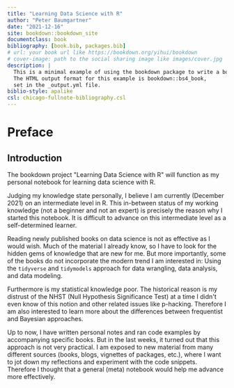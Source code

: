 ```yaml
--- 
title: "Learning Data Science with R"
author: "Peter Baumgartner"
date: "2021-12-16"
site: bookdown::bookdown_site
documentclass: book
bibliography: [book.bib, packages.bib]
# url: your book url like https://bookdown.org/yihui/bookdown
# cover-image: path to the social sharing image like images/cover.jpg
description: |
  This is a minimal example of using the bookdown package to write a book.
  The HTML output format for this example is bookdown::bs4_book,
  set in the _output.yml file.
biblio-style: apalike
csl: chicago-fullnote-bibliography.csl
---
```


# Preface

## Introduction

The bookdown project "Learning Data Science with R" will function as my personal notebook for learning data science with R. 

Judging my knowledge state personally, I believe I am currently (December 2021) on an intermediate level in R. This in-between status of my working knowledge (not a beginner and not an expert) is precisely the reason why I started this notebook. It is difficult to advance on this intermediate level as a self-determined learner. 

Reading newly published books on data science is not as effective as I would wish. Much of the material I already know, so I have to look for the hidden gems of knowledge that are new for me. But more importantly, some of the books do not incorporate the modern trend I am interested in: Using the `tidyverse` and `tidymodels` approach for data wrangling, data analysis, and data modeling.

Furthermore is my statistical knowledge poor. The historical reason is my distrust of the NHST (Null Hypothesis Significance Test) at a time I didn't even know of this notion and other related issues like p-hacking. Therefore I am also interested to learn more about the differences between frequentist and Bayesian approaches. 

Up to now, I have written personal notes and ran code examples by accompanying specific books. But in the last weeks, it turned out that this approach is not very practical. I am exposed to new material from many different sources (books, blogs, vignettes of packages, etc.), where I want to jot down my reflections and experiment with the code snippets. Therefore I thought that a general (meta) notebook would help me advance more effectively.

